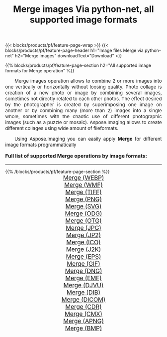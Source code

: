 ﻿---
title: Merge images Via python-net, all supported image formats 
weight: 3920
url: /ja/python-net/merge/ 
lang: ja
langdirlevel: 2
locales: zh-hans,ja,it,ru,de,es,fr,nl,id,lt,pl,pt,vi,tr,ko,zh-hant,ar,hi,th,sv,cs,uk,he
description: Using Aspose.Imaging you can easily Merge images Via python-net
---

{{< blocks/products/pf/feature-page-wrap >}}
{{< blocks/products/pf/feature-page-header h1="Image files Merge via python-net" h2="Merge images" downloadText="Download" >}}


{{% blocks/products/pf/feature-page-section  h2="All supported image formats for Merge operation" %}}
<p align="justify" style="text-indent:2em;font-size:15px;">
Merge images operation allows to combine 2 or more images into one vertically or horizontally without loosing quality. Photo collage is creation of a new photo or image by combining several images, sometimes not directly related to each other photos. The effect desired by the photographer is created by superimposing one image on another or by combining many (more than 2) images into a single whole, sometimes with the chaotic use of different photographic images (such as a puzzle or mosaic). Aspose.Imaging allows to create different collages using wide amount of fileformats.
</p>
<p align="justify" style="text-indent:2em;font-size:15px;">
Using Aspose.Imaging you can easily apply <b>Merge</b> for different image formats programmatically
</p>
<h3 style="margin-top:16px;">
Full list of supported Merge operations by image formats:
</h3>
<hr/>
{{% /blocks/products/pf/feature-page-section %}}
<div class="container-fluid productfamilypage bg-gray">
    <div class="convertypes bg-gray agp-content section">
        <div class="container">
		<div class="row other-converters" style="gap: 10px;font-size: 19px;text-align:center;">
		    <div class='col-md-3 other-converter remove-lp remove-rp'><a href="/imaging/ja/python-net/merge/webp/" style="padding:15px;">Merge (WEBP)</a></div><div class='col-md-3 other-converter remove-lp remove-rp'><a href="/imaging/ja/python-net/merge/wmf/" style="padding:15px;">Merge (WMF)</a></div><div class='col-md-3 other-converter remove-lp remove-rp'><a href="/imaging/ja/python-net/merge/tiff/" style="padding:15px;">Merge (TIFF)</a></div><div class='col-md-3 other-converter remove-lp remove-rp'><a href="/imaging/ja/python-net/merge/png/" style="padding:15px;">Merge (PNG)</a></div><div class='col-md-3 other-converter remove-lp remove-rp'><a href="/imaging/ja/python-net/merge/svg/" style="padding:15px;">Merge (SVG)</a></div><div class='col-md-3 other-converter remove-lp remove-rp'><a href="/imaging/ja/python-net/merge/odg/" style="padding:15px;">Merge (ODG)</a></div><div class='col-md-3 other-converter remove-lp remove-rp'><a href="/imaging/ja/python-net/merge/otg/" style="padding:15px;">Merge (OTG)</a></div><div class='col-md-3 other-converter remove-lp remove-rp'><a href="/imaging/ja/python-net/merge/jpg/" style="padding:15px;">Merge (JPG)</a></div><div class='col-md-3 other-converter remove-lp remove-rp'><a href="/imaging/ja/python-net/merge/jp2/" style="padding:15px;">Merge (JP2)</a></div><div class='col-md-3 other-converter remove-lp remove-rp'><a href="/imaging/ja/python-net/merge/ico/" style="padding:15px;">Merge (ICO)</a></div><div class='col-md-3 other-converter remove-lp remove-rp'><a href="/imaging/ja/python-net/merge/j2k/" style="padding:15px;">Merge (J2K)</a></div><div class='col-md-3 other-converter remove-lp remove-rp'><a href="/imaging/ja/python-net/merge/eps/" style="padding:15px;">Merge (EPS)</a></div><div class='col-md-3 other-converter remove-lp remove-rp'><a href="/imaging/ja/python-net/merge/gif/" style="padding:15px;">Merge (GIF)</a></div><div class='col-md-3 other-converter remove-lp remove-rp'><a href="/imaging/ja/python-net/merge/dng/" style="padding:15px;">Merge (DNG)</a></div><div class='col-md-3 other-converter remove-lp remove-rp'><a href="/imaging/ja/python-net/merge/emf/" style="padding:15px;">Merge (EMF)</a></div><div class='col-md-3 other-converter remove-lp remove-rp'><a href="/imaging/ja/python-net/merge/djvu/" style="padding:15px;">Merge (DJVU)</a></div><div class='col-md-3 other-converter remove-lp remove-rp'><a href="/imaging/ja/python-net/merge/dib/" style="padding:15px;">Merge (DIB)</a></div><div class='col-md-3 other-converter remove-lp remove-rp'><a href="/imaging/ja/python-net/merge/dicom/" style="padding:15px;">Merge (DICOM)</a></div><div class='col-md-3 other-converter remove-lp remove-rp'><a href="/imaging/ja/python-net/merge/cdr/" style="padding:15px;">Merge (CDR)</a></div><div class='col-md-3 other-converter remove-lp remove-rp'><a href="/imaging/ja/python-net/merge/cmx/" style="padding:15px;">Merge (CMX)</a></div><div class='col-md-3 other-converter remove-lp remove-rp'><a href="/imaging/ja/python-net/merge/apng/" style="padding:15px;">Merge (APNG)</a></div><div class='col-md-3 other-converter remove-lp remove-rp'><a href="/imaging/ja/python-net/merge/bmp/" style="padding:15px;">Merge (BMP)</a></div>
                </div>
        </div>
    </div>
</div>
<br/>
